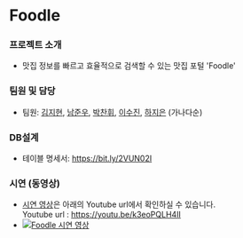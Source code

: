 # Foodle

### 프로젝트 소개
 - 맛집 정보를 빠르고 효율적으로 검색할 수 있는 맛집 포털 'Foodle'

### 팀원 및 담당 
 - 팀원: [김지현](https://github.com/jihyunkim-dollbi), [남준우](https://github.com/public-J), [박찬휘](https://github.com/pch9501), [이수진](https://github.com/sujinlee0616), [하지은](https://github.com/hajieun1218) (가나다순)
 
### DB설계
 - 테이블 명세서: https://bit.ly/2VUN02I
 
### 시연 (동영상) 
 - [시연 영상](https://youtu.be/k3eoPQLH4II)은 아래의 Youtube url에서 확인하실 수 있습니다.    
 Youtube url : https://youtu.be/k3eoPQLH4II
 - [![Foodle 시연 영상](https://img1.daumcdn.net/thumb/R1280x0/?scode=mtistory2&fname=https%3A%2F%2Fk.kakaocdn.net%2Fdn%2F6Zv44%2FbtqErLclsbT%2F85kjVi05UtA3TUFuvJqK0k%2Fimg.png)](https://youtu.be/k3eoPQLH4II)  

 
 
